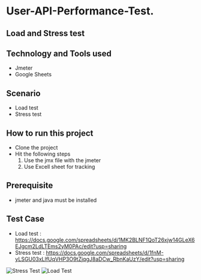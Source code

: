 # User-API-Performance-Test.
## Load and Stress test 

## Technology and Tools used
- Jmeter
- Google Sheets

## Scenario
  - Load test
  - Stress test 
  
## How to run this project 
  - Clone the project 
  - Hit the following steps 
    1. Use the jmx file with the jmeter 
    2. Use Excell sheet for tracking 
  
## Prerequisite 
  - jmeter and java must be installed 


 
  
## Test Case 
 - Load test :  https://docs.google.com/spreadsheets/d/1MK2BLNF1QoT26xjw14GLeX6EJgcm2LdLTEms2yM0PAc/edit?usp=sharing
 - Stress test : https://docs.google.com/spreadsheets/d/1fnM-yLSGU03xLlfUqVHP3O9tZjqgJ8aDCw_RbnKaUzY/edit?usp=sharing
  
  
  ![Stress Test](https://user-images.githubusercontent.com/118127671/224564919-959a74dc-dfc2-440d-8b3c-30a6991e1d82.PNG)
  ![Load Test](https://user-images.githubusercontent.com/118127671/224564926-75ce60f6-c8ee-452c-a6d9-8a1b8b255992.PNG)
